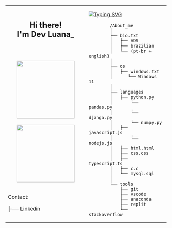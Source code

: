 <table>
    <tr>
        <td style="width: 50%;">
            <h2 align="center">
                Hi there! <br/>
                I'm Dev Luana_
                <br/>
                <br/>
            </h2>
            <br/>
            <div align="center">
              <img height="180cm" src="https://github-readme-stats.vercel.app/api?username=luanacostav&theme=midnight-purple&show_icons=true&bg_color=00000000&rank_icon=github"/> <br/><br/>
              <img height="180cm" src="https://github-readme-stats.vercel.app/api/top-langs/?username=luanacostav&layout=compact&theme=midnight-purple&bg_color=00000000"/>
            </div>
            <br/>
            <p>Contact:</p>
            ├── <a href="https://www.linkedin.com/in/luana-costa-vasconcelos-613707287/">Linkedin</a>
            <br/>
            <br/>
        </td>
        <td style="width: 50%; vertical-align: top;">
            <p>
               <a href="https://git.io/typing-svg">
                   <img src="https://readme-typing-svg.herokuapp.com?font=arial&pause=1000&color=F7F7F7&width=435&lines=Info+loading+.+.+." alt="Typing SVG" />
               </a>
            </p>
            
            /About_me
            │
            ├── bio.txt
            │   ├── ADS
            │   ├── brazilian
            │   └── (pt-br + english)
            │
            ├── os
            │   ├── windows.txt
            │      └── Windows 11
            │
            ├── languages
            │   ├── python.py
            │       └── pandas.py
            │       └── django.py
            │       └── numpy.py
            │   ├── javascript.js
            │       └── nodejs.js
            │   ├── html.html
            │   ├── css.css
            │   ├── typescript.ts
            │   ├── c.c
            │   └── mysql.sql
            │
            └── tools
                ├── git
                ├── vscode
                ├── anaconda
                ├── replit
                └── stackoverflow
</td>
</tr>
</table>
